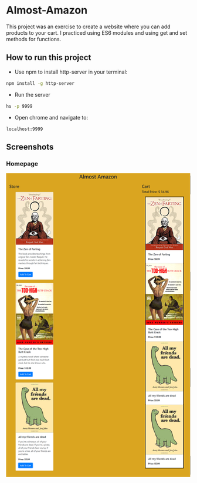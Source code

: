 # Almost-Amazon

This project was an exercise to create a website where you can add products to your cart. I practiced using ES6 modules and using get and set methods for functions.

## How to run this project
* Use npm to install http-server in your terminal:
```sh
npm install -g http-server
```
* Run the server
```sh
hs -p 9999
```
* Open chrome and navigate to:
```
localhost:9999
```

## Screenshots

### Homepage
![main page](amazon.png)